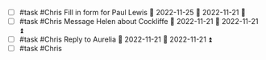 - [ ] #task #Chris Fill in form for Paul Lewis 📅 2022-11-25 🛫 2022-11-21 🔽 
- [ ] #task #Chris Message Helen about Cockliffe 📅 2022-11-21 🛫 2022-11-21 ⏫ 
- [ ] #task #Chris Reply to Aurelia 📅 2022-11-21 🛫 2022-11-21 ⏫ 
- [ ] #task #Chris 